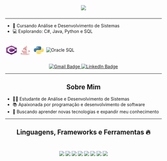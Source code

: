 <h1 align="center">
  <a href="https://git.io/typing-svg">
    <img  src="https://readme-typing-svg.herokuapp.com/?lines=Olá,+eu+Sou+Débora+Miranda!;Bem-vindo(a)+ao+meu+perfil!&center=true&size=20">
  </a>
</h1>

<hr>

- 🌱 Cursando Análise e Desenvolvimento de Sistemas
- 💻 Explorando: C#, Java, Python e SQL

<div style="display: inline_block"><br>
  <img align="center" alt="Debs-Csharp" height="30" width="40" src="https://raw.githubusercontent.com/devicons/devicon/master/icons/csharp/csharp-original.svg">
  <img align="center" alt="Debs-Java" height="30" width="40" src="https://raw.githubusercontent.com/devicons/devicon/master/icons/java/java-plain.svg">
  <img align="center" alt="Debs-Python" height="30" width="40" src="https://raw.githubusercontent.com/devicons/devicon/master/icons/python/python-original.svg">
  <img align="center" alt="Oracle SQL" height="30" width="40" src="https://cdn.jsdelivr.net/gh/devicons/devicon/icons/oracle/oracle-original.svg">

</div>
  
  ##
 
<div> 
  
 <div align="center">
  <a href="mailto:debsmiranda46@gmail.com">
    <img src="https://img.shields.io/badge/-Email-c14438?style=flat-square&logo=Gmail&logoColor=white&link=mailto:" alt="Gmail Badge" height="30">
  </a>
  <a href="https://www.linkedin.com/in/d%C3%A9bora-miranda-772340191/" target="_blank">
    <img src="https://img.shields.io/badge/-LinkedIn-%230077B5?style=flat-square&logo=linkedin&logoColor=white" alt="LinkedIn Badge" height="30">
  </a> 
</div>

---

<h2 align="center">Sobre Mim</h2>

- 👩‍💻 Estudante de Análise e Desenvolvimento de Sistemas
- 📚 Apaixonada por programação e desenvolvimento de software
- 🌟 Buscando aprender novas tecnologias e expandir meu conhecimento

---


<h2 align="center">Linguagens, Frameworks e Ferramentas 🔥</h2>
<br />
<p align="center">
  <img width=50 src="https://icongr.am/devicon/csharp-original.svg?size=128&color=currentColor" />
  <img width=50 src="https://cdn.jsdelivr.net/gh/devicons/devicon/icons/python/python-original.svg" />
  <img width=50 src="https://cdn.jsdelivr.net/gh/devicons/devicon/icons/java/java-original.svg" />
  <img width=50 src="https://cdn.jsdelivr.net/gh/devicons/devicon/icons/visualstudio/visualstudio-plain-wordmark.svg" />
  <img width=50 src="https://cdn.jsdelivr.net/gh/devicons/devicon/icons/vscode/vscode-original-wordmark.svg" />
  <img width=50 src="https://cdn.jsdelivr.net/gh/devicons/devicon/icons/oracle/oracle-original.svg" />
  <img width=50 src="https://cdn.jsdelivr.net/gh/devicons/devicon/icons/git/git-plain-wordmark.svg" />
  <img width=50 src="https://cdn.jsdelivr.net/gh/devicons/devicon/icons/github/github-original.svg" />
 
</p>



